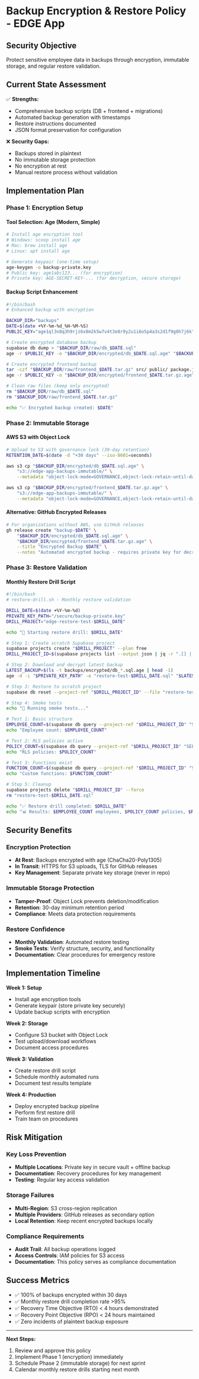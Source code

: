 # Backup Encryption & Restore Policy - EDGE App

## Security Objective
Protect sensitive employee data in backups through encryption, immutable storage, and regular restore validation.

## Current State Assessment
✅ **Strengths:**
- Comprehensive backup scripts (DB + frontend + migrations)
- Automated backup generation with timestamps
- Restore instructions documented
- JSON format preservation for configuration

❌ **Security Gaps:**
- Backups stored in plaintext
- No immutable storage protection
- No encryption at rest
- Manual restore process without validation

## Implementation Plan

### Phase 1: Encryption Setup

#### Tool Selection: Age (Modern, Simple)
```bash
# Install age encryption tool
# Windows: scoop install age
# Mac: brew install age  
# Linux: apt install age

# Generate keypair (one-time setup)
age-keygen -o backup-private.key
# Public key: age1abc123... (for encryption)
# Private key: AGE-SECRET-KEY-... (for decryption, secure storage)
```

#### Backup Script Enhancement
```bash
#!/bin/bash
# Enhanced backup with encryption

BACKUP_DIR="backups"
DATE=$(date +%Y-%m-%d_%H-%M-%S)
PUBLIC_KEY="age1ql3n8q3h9rjz6x8m2k5w7v4t3e8r9y2u1i6o5p4a3s2d1f9g8h7j6k"

# Create encrypted database backup
supabase db dump > "$BACKUP_DIR/raw/db_$DATE.sql"
age -r $PUBLIC_KEY -o "$BACKUP_DIR/encrypted/db_$DATE.sql.age" "$BACKUP_DIR/raw/db_$DATE.sql"

# Create encrypted frontend backup  
tar -czf "$BACKUP_DIR/raw/frontend_$DATE.tar.gz" src/ public/ package.json
age -r $PUBLIC_KEY -o "$BACKUP_DIR/encrypted/frontend_$DATE.tar.gz.age" "$BACKUP_DIR/raw/frontend_$DATE.tar.gz"

# Clean raw files (keep only encrypted)
rm "$BACKUP_DIR/raw/db_$DATE.sql"
rm "$BACKUP_DIR/raw/frontend_$DATE.tar.gz"

echo "✅ Encrypted backup created: $DATE"
```

### Phase 2: Immutable Storage

#### AWS S3 with Object Lock
```bash
# Upload to S3 with governance lock (30-day retention)
RETENTION_DATE=$(date -d "+30 days" --iso-8601=seconds)

aws s3 cp "$BACKUP_DIR/encrypted/db_$DATE.sql.age" \
    "s3://edge-app-backups-immutable/" \
    --metadata "object-lock-mode=GOVERNANCE,object-lock-retain-until-date=$RETENTION_DATE"

aws s3 cp "$BACKUP_DIR/encrypted/frontend_$DATE.tar.gz.age" \
    "s3://edge-app-backups-immutable/" \
    --metadata "object-lock-mode=GOVERNANCE,object-lock-retain-until-date=$RETENTION_DATE"
```

#### Alternative: GitHub Encrypted Releases
```bash
# For organizations without AWS, use GitHub releases
gh release create "backup-$DATE" \
    "$BACKUP_DIR/encrypted/db_$DATE.sql.age" \
    "$BACKUP_DIR/encrypted/frontend_$DATE.tar.gz.age" \
    --title "Encrypted Backup $DATE" \
    --notes "Automated encrypted backup - requires private key for decryption"
```

### Phase 3: Restore Validation

#### Monthly Restore Drill Script
```bash
#!/bin/bash
# restore-drill.sh - Monthly restore validation

DRILL_DATE=$(date +%Y-%m-%d)
PRIVATE_KEY_PATH="/secure/backup-private.key"
DRILL_PROJECT="edge-restore-test-$DRILL_DATE"

echo "🔧 Starting restore drill: $DRILL_DATE"

# Step 1: Create scratch Supabase project
supabase projects create "$DRILL_PROJECT" --plan free
DRILL_PROJECT_ID=$(supabase projects list --output json | jq -r ".[] | select(.name==\"$DRILL_PROJECT\") | .id")

# Step 2: Download and decrypt latest backup
LATEST_BACKUP=$(ls -t backups/encrypted/db_*.sql.age | head -1)
age -d -i "$PRIVATE_KEY_PATH" -o "restore-test-$DRILL_DATE.sql" "$LATEST_BACKUP"

# Step 3: Restore to scratch project
supabase db reset --project-ref "$DRILL_PROJECT_ID" --file "restore-test-$DRILL_DATE.sql"

# Step 4: Smoke tests
echo "🧪 Running smoke tests..."

# Test 1: Basic structure
EMPLOYEE_COUNT=$(supabase db query --project-ref "$DRILL_PROJECT_ID" "SELECT COUNT(*) FROM employees")
echo "Employee count: $EMPLOYEE_COUNT"

# Test 2: RLS policies active
POLICY_COUNT=$(supabase db query --project-ref "$DRILL_PROJECT_ID" "SELECT COUNT(*) FROM pg_policies WHERE schemaname='public'")
echo "RLS policies: $POLICY_COUNT"

# Test 3: Functions exist
FUNCTION_COUNT=$(supabase db query --project-ref "$DRILL_PROJECT_ID" "SELECT COUNT(*) FROM pg_proc WHERE proname LIKE 'get_my_%'")
echo "Custom functions: $FUNCTION_COUNT"

# Step 5: Cleanup
supabase projects delete "$DRILL_PROJECT_ID" --force
rm "restore-test-$DRILL_DATE.sql"

echo "✅ Restore drill completed: $DRILL_DATE"
echo "📊 Results: $EMPLOYEE_COUNT employees, $POLICY_COUNT policies, $FUNCTION_COUNT functions"
```

## Security Benefits

### Encryption Protection
- **At Rest**: Backups encrypted with age (ChaCha20-Poly1305)
- **In Transit**: HTTPS for S3 uploads, TLS for GitHub releases
- **Key Management**: Separate private key storage (never in repo)

### Immutable Storage Protection
- **Tamper-Proof**: Object Lock prevents deletion/modification
- **Retention**: 30-day minimum retention period
- **Compliance**: Meets data protection requirements

### Restore Confidence
- **Monthly Validation**: Automated restore testing
- **Smoke Tests**: Verify structure, security, and functionality
- **Documentation**: Clear procedures for emergency restore

## Implementation Timeline

**Week 1: Setup**
- Install age encryption tools
- Generate keypair (store private key securely)
- Update backup scripts with encryption

**Week 2: Storage**
- Configure S3 bucket with Object Lock
- Test upload/download workflows
- Document access procedures

**Week 3: Validation**
- Create restore drill script
- Schedule monthly automated runs
- Document test results template

**Week 4: Production**
- Deploy encrypted backup pipeline
- Perform first restore drill
- Train team on procedures

## Risk Mitigation

### Key Loss Prevention
- **Multiple Locations**: Private key in secure vault + offline backup
- **Documentation**: Recovery procedures for key management
- **Testing**: Regular key access validation

### Storage Failures
- **Multi-Region**: S3 cross-region replication
- **Multiple Providers**: GitHub releases as secondary option
- **Local Retention**: Keep recent encrypted backups locally

### Compliance Requirements
- **Audit Trail**: All backup operations logged
- **Access Controls**: IAM policies for S3 access
- **Documentation**: This policy serves as compliance documentation

## Success Metrics

- ✅ 100% of backups encrypted within 30 days
- ✅ Monthly restore drill completion rate >95%
- ✅ Recovery Time Objective (RTO) < 4 hours demonstrated
- ✅ Recovery Point Objective (RPO) < 24 hours maintained
- ✅ Zero incidents of plaintext backup exposure

---

**Next Steps:**
1. Review and approve this policy
2. Implement Phase 1 (encryption) immediately
3. Schedule Phase 2 (immutable storage) for next sprint
4. Calendar monthly restore drills starting next month